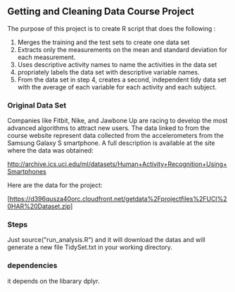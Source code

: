 ## Getting and Cleaning Data Course Project

The purpose of this project is to create R script that does the following :
  1) Merges the training and the test sets to create one data set
  2) Extracts only the measurements on the mean and standard deviation for each measurement.
  3) Uses descriptive activity names to name the activities in the data set
  4) propriately labels the data set with descriptive variable names.
  5) From the data set in step 4, creates a second, independent tidy data set with the average of each variable for each activity and each subject.

### Original Data Set

Companies like Fitbit, Nike, and Jawbone Up are racing to develop the most advanced algorithms to attract new users. The data linked to from the course website represent data collected from the accelerometers from the Samsung Galaxy S smartphone. A full description is available at the site where the data was obtained:

http://archive.ics.uci.edu/ml/datasets/Human+Activity+Recognition+Using+Smartphones

Here are the data for the project:

[https://d396qusza40orc.cloudfront.net/getdata%2Fprojectfiles%2FUCI%20HAR%20Dataset.zip]

### Steps 

Just source("run_analysis.R") and it will download the datas and  will generate a new file TidySet.txt in your working directory.

### dependencies

it depends on the libarary dplyr.
